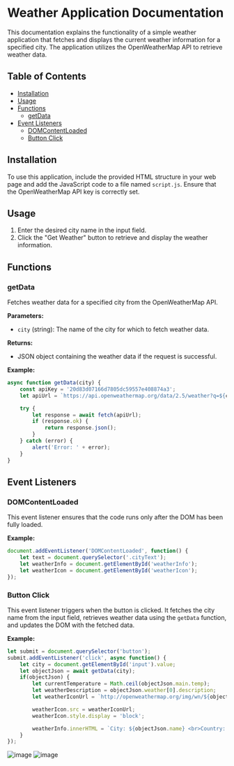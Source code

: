 # Weather Application Documentation

This documentation explains the functionality of a simple weather application that fetches and displays the current weather information for a specified city. The application utilizes the OpenWeatherMap API to retrieve weather data.

## Table of Contents
- [Installation](#installation)
- [Usage](#usage)
- [Functions](#functions)
  - [getData](#getdata)
- [Event Listeners](#event-listeners)
  - [DOMContentLoaded](#domcontentloaded)
  - [Button Click](#button-click)

## Installation

To use this application, include the provided HTML structure in your web page and add the JavaScript code to a file named `script.js`. Ensure that the OpenWeatherMap API key is correctly set.

## Usage

1. Enter the desired city name in the input field.
2. Click the "Get Weather" button to retrieve and display the weather information.

## Functions

### getData

Fetches weather data for a specified city from the OpenWeatherMap API.

**Parameters:**
- `city` (string): The name of the city for which to fetch weather data.

**Returns:**
- JSON object containing the weather data if the request is successful.

**Example:**
```javascript
async function getData(city) {
    const apiKey = '20d83d07166d7805dc59557e408874a3';
    let apiUrl = `https://api.openweathermap.org/data/2.5/weather?q=${city}&appid=${apiKey}&units=metric`;

    try {
        let response = await fetch(apiUrl);
        if (response.ok) {
            return response.json();
        }
    } catch (error) {
        alert('Error: ' + error);
    }
}
```

## Event Listeners

### DOMContentLoaded

This event listener ensures that the code runs only after the DOM has been fully loaded.

**Example:**
```javascript
document.addEventListener('DOMContentLoaded', function() {
    let text = document.querySelector('.cityText');
    let weatherInfo = document.getElementById('weatherInfo');
    let weatherIcon = document.getElementById('weatherIcon');
});
```

### Button Click

This event listener triggers when the button is clicked. It fetches the city name from the input field, retrieves weather data using the `getData` function, and updates the DOM with the fetched data.

**Example:**
```javascript
let submit = document.querySelector('button');
submit.addEventListener('click', async function() {
    let city = document.getElementById('input').value;
    let objectJson = await getData(city);
    if(objectJson) {
        let currentTemperature = Math.ceil(objectJson.main.temp);
        let weatherDescription = objectJson.weather[0].description;
        let weatherIconUrl = `http://openweathermap.org/img/wn/${objectJson.weather[0].icon}@2x.png`;

        weatherIcon.src = weatherIconUrl;
        weatherIcon.style.display = 'block';

        weatherInfo.innerHTML = `City: ${objectJson.name} <br>Country: ${objectJson.sys.country}<br>Temperature: ${currentTemperature} °C<br>Description: ${weatherDescription}`;
    }
});
```
![image](https://github.com/opoiasnik/JS/assets/122808904/e2c53dd2-740d-4b91-8c77-eeccf40b6c7b)
![image](https://github.com/opoiasnik/JS/assets/122808904/d088bdcb-3717-4842-8974-86880d4ea959)

